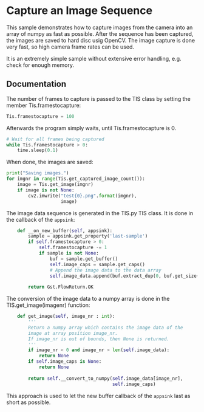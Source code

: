 # Capture an Image Sequence
This sample demonstrates how to capture images from the camera into
an array of numpy as fast as possible. After the sequence has been 
captured, the images are saved to hard disc usig OpenCV.
The image capture is done very fast, so high camera frame rates
can be used.

It is an extremely simple sample without extensive error handling,
e.g. check for enough memory.

## Documentation
The number of frames to capture is passed to the TIS class
by setting the member Tis.framestocapture:

```Python
Tis.framestocapture = 100
```

Afterwards the program simply waits, until Tis.framestocapture
is 0.
```Python
# Wait for all frames being captured
while Tis.framestocapture > 0:
    time.sleep(0.1)
```

When done, the images are saved:

```Python
print("Saving images.")
for imgnr in range(Tis.get_captured_image_count()):
    image = Tis.get_image(imgnr)
    if image is not None:
        cv2.imwrite("test{0}.png".format(imgnr),
                    image)
```

The image data sequence is generated in the TIS.py TIS class. It is done  in the callback of the `appsink`:

```Python
    def __on_new_buffer(self, appsink):
        sample = appsink.get_property('last-sample')
        if self.framestocapture > 0:
            self.framestocapture -= 1
            if sample is not None:
                buf = sample.get_buffer()
                self.image_caps = sample.get_caps()
                # Append the image data to the data array
                self.image_data.append(buf.extract_dup(0, buf.get_size()))
                
        return Gst.FlowReturn.OK
```

The conversion of the image data to a numpy array is done in the
TIS.get_image(imagenr) function: 

```Python
    def get_image(self, image_nr : int):
        '''
        Return a numpy array which contains the image data of the 
        image at array position image_nr.
        If image_nr is out of bounds, then None is returned.
        '''
        if image_nr < 0 and image_nr > len(self.image_data):
            return None
        if self.image_caps is None:
            return None
        
        return self.__convert_to_numpy(self.image_data[image_nr],
                                       self.image_caps)
```

This approach is used to let the new buffer callback of the `appsink` last as short as possible.
